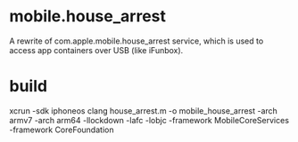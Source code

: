 # mobile.house_arrest
A rewrite of com.apple.mobile.house_arrest service, which is used to access app containers over USB (like iFunbox).
# build
 xcrun -sdk iphoneos clang house_arrest.m -o mobile_house_arrest -arch armv7 -arch arm64 -llockdown -lafc -lobjc -framework MobileCoreServices -framework CoreFoundation
